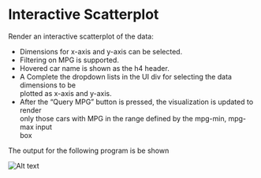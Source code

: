 # Interactive	Scatterplot

Render	an	interactive	scatterplot	of	the	data:
* Dimensions	 for	x-axis	and	y-axis	can	be	selected.
* Filtering	 on	MPG	is	supported.
* Hovered	car	name	is	shown	as	the	h4	header.
* A Complete	the	dropdown lists	in	the	UI	div	for	selecting	the	data	dimensions	 to	be	
plotted	as	x-axis	and	y-axis.	
* After	the	“Query	MPG”	button	is	pressed,	the	visualization	is	updated	to	render	
only	those	 cars	with	MPG	in	the	range	defined	 by	the	mpg-min,	mpg-max	input	
box


The output for the following program is be shown

![Alt text](https://github.com/Vignesh6v/Scatterplot_Lab9/image.png "Scatter Plot with tooltips")
